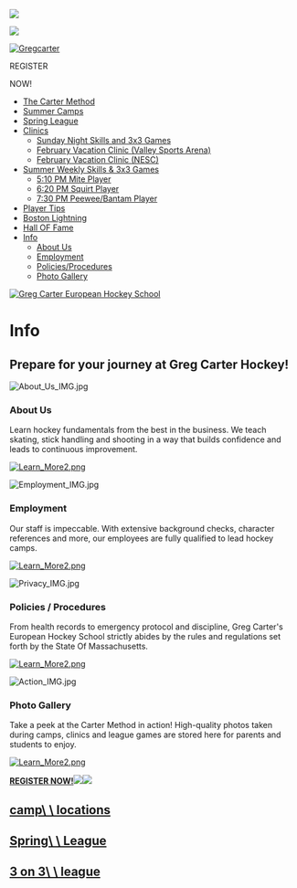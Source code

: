 ![](https://gchockey.com/application/themes/gregcarter/images/paralax_1.png)

![](https://gchockey.com/application/files/2314/5747/4444/game.jpg)

[![Gregcarter](https://gchockey.com/application/files/9714/5508/6464/mobile_logo.png)](https://gchockey.com/)

REGISTER

NOW!

- [The Carter Method](https://gchockey.com/carter-method "The Carter Method")
- [Summer Camps](https://gchockey.com/camps "Summer Camps")
- [Spring League](https://gchockey.com/spring-league "Spring League")
- [Clinics](https://gchockey.com/clinics "Clinics")
  - [Sunday Night Skills and 3x3 Games](https://gchockey.com/clinics/sunday-night-skills-and-3x3-games "Sunday Night Skills and 3x3 Games")
  - [February Vacation Clinic (Valley Sports Arena)](https://gchockey.com/clinics/february-vacation-clinic-valley-sports-arena "February Vacation Clinic (Valley Sports Arena)")
  - [February Vacation Clinic (NESC)](https://gchockey.com/clinics/february-vacation-clinic-nesc "February Vacation Clinic (NESC)")
- [Summer Weekly Skills & 3x3 Games](https://gchockey.com/3-3-league "Summer Weekly Skills & 3x3 Games")
  - [5:10 PM Mite Player](https://gchockey.com/3-3-league/510-pm-mite-player "5:10 PM  Mite Player")
  - [6:20 PM Squirt Player](https://gchockey.com/3-3-league/620-pm-squirt-player "6:20 PM Squirt Player")
  - [7:30 PM Peewee/Bantam Player](https://gchockey.com/3-3-league/730-pm-peeweebantam-player "7:30 PM  Peewee/Bantam Player")
- [Player Tips](https://www.gchockey.com/blog/ "Player Tips")
- [Boston Lightning](https://gchockey.com/boston-lightning "Boston Lightning")
- [Hall OF Fame](https://gchockey.com/gc-hall-fame "Hall OF Fame")
- [Info](https://gchockey.com/additional-info "Info")
  - [About Us](https://gchockey.com/additional-info/about-us "About Us")
  - [Employment](https://gchockey.com/additional-info/employment "Employment")
  - [Policies/Procedures](https://gchockey.com/additional-info/policiesprocedures "Policies/Procedures")
  - [Photo Gallery](https://gchockey.com/additional-info/photo-gallery "Photo Gallery")

[![Greg Carter European Hockey School](https://gchockey.com/application/files/7114/5508/6462/logo.png)](https://gchockey.com/)

# Info

## Prepare for your journey at Greg Carter Hockey!

![About_Us_IMG.jpg](https://gchockey.com/application/files/2514/5883/2454/About_Us_IMG.jpg)

### About Us

Learn hockey fundamentals from the best in the business. We teach skating, stick handling and shooting in a way that builds confidence and leads to continuous improvement.

[![Learn_More2.png](https://gchockey.com/application/files/9814/5883/2129/Learn_More2.png)](https://gchockey.com/additional-info/about-us)

![Employment_IMG.jpg](https://gchockey.com/application/files/2714/5883/2692/Employment_IMG.jpg)

### Employment

Our staff is impeccable. With extensive background checks, character references and more, our employees are fully qualified to lead hockey camps.

[![Learn_More2.png](https://gchockey.com/application/files/9814/5883/2129/Learn_More2.png)](https://gchockey.com/additional-info/employment)

![Privacy_IMG.jpg](https://gchockey.com/application/files/8214/5883/4483/Privacy_IMG.jpg)

### Policies / Procedures

From health records to emergency protocol and discipline, Greg Carter's European Hockey School strictly abides by the rules and regulations set forth by the State Of Massachusetts.

[![Learn_More2.png](https://gchockey.com/application/files/9814/5883/2129/Learn_More2.png)](https://gchockey.com/additional-info/policiesprocedures)

![Action_IMG.jpg](https://gchockey.com/application/files/5314/5883/5416/Action_IMG.jpg)

### Photo Gallery

Take a peek at the Carter Method in action! High-quality photos taken during camps, clinics and league games are stored here for parents and students to enjoy.

[![Learn_More2.png](https://gchockey.com/application/files/9814/5883/2129/Learn_More2.png)](https://gchockey.com/additional-info/photo-gallery)

[**REGISTER NOW!**![](https://gchockey.com/application/files/8515/7359/2072/left-guy-01.png)![](https://gchockey.com/application/files/4815/7359/2072/right-guy-01.png)](https://campscui.active.com/orgs/GregCartersEuropeanHockeyCamp)

## [camp\ \ locations](https://www.gchockey.com/camps "camp locations")

## [Spring\ \ League](https://www.gchockey.com/spring-league)

## [3 on 3\ \ league](https://www.gchockey.com/3-3-league "3 on 3league")